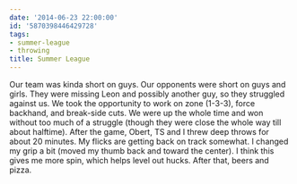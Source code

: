 ```yaml
---
date: '2014-06-23 22:00:00'
id: '5870398446429728'
tags:
- summer-league
- throwing
title: Summer League
---
```


Our team was kinda short on guys. Our opponents were short on guys and girls. They were missing Leon and possibly another guy, so they struggled against us. We took the opportunity to work on zone (1-3-3), force backhand, and break-side cuts. We were up the whole time and won without too much of a struggle (though they were close the whole way till about halftime). After the game, Obert, TS and I threw deep throws for about 20 minutes. My flicks are getting back on track somewhat. I changed my grip a bit (moved my thumb back and toward the center). I think this gives me more spin, which helps level out hucks. After that, beers and pizza.
